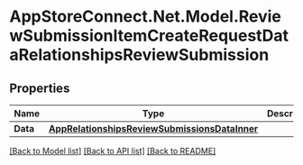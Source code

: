 # AppStoreConnect.Net.Model.ReviewSubmissionItemCreateRequestDataRelationshipsReviewSubmission

## Properties

Name | Type | Description | Notes
------------ | ------------- | ------------- | -------------
**Data** | [**AppRelationshipsReviewSubmissionsDataInner**](AppRelationshipsReviewSubmissionsDataInner.md) |  | 

[[Back to Model list]](../README.md#documentation-for-models) [[Back to API list]](../README.md#documentation-for-api-endpoints) [[Back to README]](../README.md)

